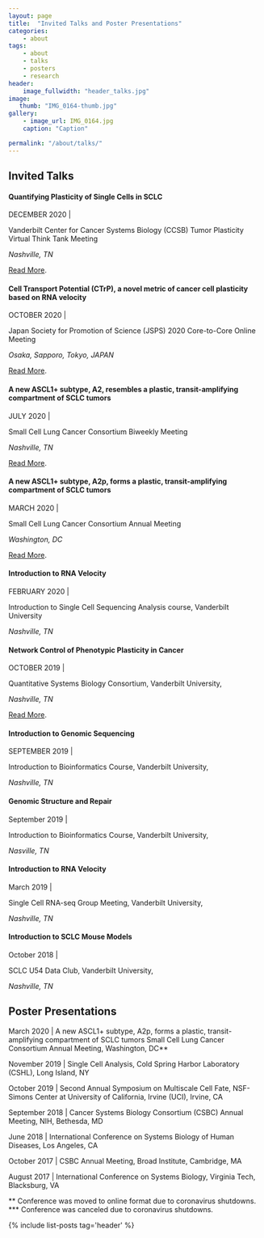 ```yaml
---
layout: page
title:  "Invited Talks and Poster Presentations"
categories:
    - about
tags:
    - about
    - talks
    - posters
    - research
header:
    image_fullwidth: "header_talks.jpg"
image:
   thumb: "IMG_0164-thumb.jpg"
gallery:
    - image_url: IMG_0164.jpg
    caption: "Caption"

permalink: "/about/talks/"
---
```

## __Invited Talks__

#### Quantifying Plasticity of Single Cells in SCLC
DECEMBER 2020 | 

Vanderbilt Center for Cancer Systems Biology (CCSB) Tumor Plasticity Virtual Think Tank Meeting

*Nashville, TN*

<a href='http://smgroves.github.io/docs/Vanderbilt_CCSB_Think_Tank_Program.pdf'>Read More</a>.

#### Cell Transport Potential (CTrP), a novel metric of cancer cell plasticity based on RNA velocity 
OCTOBER 2020 | 

Japan Society for Promotion of Science (JSPS) 2020 Core-to-Core Online Meeting

*Osaka, Sapporo, Tokyo, JAPAN*

<a href='https://quantsystemsbc.com/event/core-to-core-meeting/'>Read More</a>.

#### A new ASCL1+ subtype, A2, resembles a plastic, transit-amplifying compartment of SCLC tumors
JULY 2020 | 

Small Cell Lung Cancer Consortium Biweekly Meeting

*Nashville, TN*

<a href='https://www.mskcc.org/research-programs/nci-small-cell-lung-cancer-consortium/research-meeting-presentations'>Read More</a>.

#### A new ASCL1+ subtype, A2p, forms a plastic, transit-amplifying compartment of SCLC tumors
MARCH 2020 | 

Small Cell Lung Cancer Consortium Annual Meeting 

*Washington, DC*

<a href='https://www.mskcc.org/research-programs/nci-small-cell-lung-cancer-consortium/research-meeting-presentations'>Read More</a>.

#### Introduction to RNA Velocity
FEBRUARY 2020 | 

Introduction to Single Cell Sequencing Analysis course, Vanderbilt University

*Nashville, TN*

#### Network Control of Phenotypic Plasticity in Cancer
OCTOBER 2019 | 

Quantitative Systems Biology Consortium, Vanderbilt University, 

*Nashville, TN*

<a href='https://quantsystemsbc.com/courses/qsbc-seminar-series/lesson/2019-10-25-groves/'>Read More</a>.

#### Introduction to Genomic Sequencing
SEPTEMBER 2019 | 

Introduction to Bioinformatics Course, Vanderbilt University, 

*Nashville, TN*

#### Genomic Structure and Repair
September 2019 | 

 Introduction to Bioinformatics Course, Vanderbilt University,

 *Nasville, TN*

#### Introduction to RNA Velocity
March 2019 | 

 Single Cell RNA-seq Group Meeting, Vanderbilt University, 
 
 *Nashville, TN*

#### Introduction to SCLC Mouse Models
October 2018 | 

 SCLC U54 Data Club, Vanderbilt University, 

 *Nashville, TN*

## Poster Presentations


March 2020 |
A new ASCL1+ subtype,
A2p, forms a plastic, transit-amplifying compartment of SCLC tumors
 Small Cell Lung Cancer Consortium Annual Meeting,
 Washington, DC**

November 2019 | Single Cell Analysis, Cold Spring Harbor Laboratory
(CSHL),
 Long Island, NY

October 2019 | Second Annual Symposium on Multiscale Cell Fate,
NSF-Simons Center at University of California, Irvine (UCI),
 Irvine, CA

September 2018 | Cancer Systems Biology Consortium (CSBC) Annual
Meeting,
NIH, Bethesda, MD

June 2018 | International Conference on Systems Biology of Human
Diseases,
 Los Angeles, CA

October 2017 | CSBC Annual Meeting,
Broad Institute, Cambridge, MA

August 2017 | International Conference on Systems Biology,
 Virginia Tech, Blacksburg, VA

** Conference was moved to online format due to coronavirus shutdowns.
*** Conference was canceled due to coronavirus shutdowns.

{% include list-posts tag='header' %}
